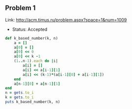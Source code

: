 ## Problem 1
Link: http://acm.timus.ru/problem.aspx?space=1&num=1009

 * Status: Accepted

```ruby
def k_based_number(k, n)
	a = []
	a[0] = []
	a[0] << 0
	a[0] << k -1
	(1..n-1).each do |i|
		a[i] = []
		a[i] << a[i-1][1]
		a[i] << (k-1)*(a[i-1][0] + a[i-1][1])
	end
	a[n-1][0] + a[n-1][1]
end
n = gets.to_i
k = gets.to_i
puts k_based_number(k, n)
```
